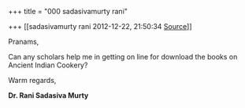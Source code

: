 +++
title = "000 sadasivamurty rani"

+++
[[sadasivamurty rani	2012-12-22, 21:50:34 [Source](https://groups.google.com/g/bvparishat/c/iD_2OiV_Zgg)]]



Pranams,

Can any scholars help me in getting on line for download the books on Ancient Indian Cookery?  

Warm regards,

**Dr. Rani Sadasiva Murty**

